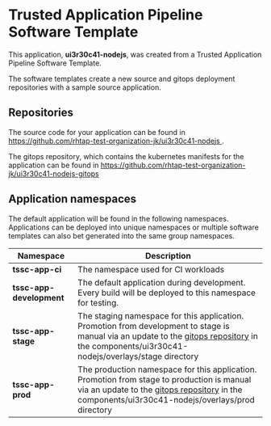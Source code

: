 # Trusted Application Pipeline Software Template

This application, **ui3r30c41-nodejs**, was created from a Trusted Application Pipeline Software Template.

The software templates create a new source and gitops deployment repositories with a sample source application. 

## Repositories

The source code for your application can be found in [https://github.com/rhtap-test-organization-jk/ui3r30c41-nodejs ](https://github.com/rhtap-test-organization-jk/ui3r30c41-nodejs ).
 
The gitops repository, which contains the kubernetes manifests for the application can be found in 
[https://github.com/rhtap-test-organization-jk/ui3r30c41-nodejs-gitops ](https://github.com/rhtap-test-organization-jk/ui3r30c41-nodejs-gitops ) 

## Application namespaces 

The default application will be found in the following namespaces. Applications can be deployed into unique namespaces or multiple software templates can also bet generated into the same group namespaces.  

|  Namespace   |  Description   |  
| -------- | -------- |
| **tssc-app-ci** | The namespace used for CI workloads |
| **tssc-app-development** | The default application during development. Every build will be deployed to this namespace for testing. |
| **tssc-app-stage** | The staging namespace for this application. Promotion from development to stage is manual via an update to the [gitops repository](https://github.com/rhtap-test-organization-jk/ui3r30c41-nodejs-gitops ) in the components/ui3r30c41-nodejs/overlays/stage directory |
| **tssc-app-prod** | The production namespace for this application. Promotion from stage to production is manual via an update to the [gitops repository](https://github.com/rhtap-test-organization-jk/ui3r30c41-nodejs-gitops ) in the components/ui3r30c41-nodejs/overlays/prod directory |